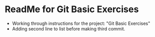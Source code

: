 # ReadMe for Git Basic Exercises

- Working through instructions for the project: "Git Basic Exercises"
- Adding second line to list before making third commit.
